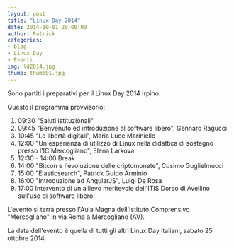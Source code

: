 ```yaml
---
layout: post
title: "Linux Day 2014"
date: 2014-10-01 20:00:00
author: Patrick
categories:
- blog
- Linux Day
- Eventi
img: ld2014.jpg
thumb: thumb01.jpg
---
```



Sono partiti i preparativi per il Linux Day 2014 Irpino. <!--more-->

Questo il programma provvisorio:

1. 09:30 "Saluti istituzionali"
2. 09:45 "Benvenuto ed introduzione al software libero", Gennaro Ragucci
3. 10:45 "Le libertà digitali", Maria Luce Mariniello
4. 12:00 "Un'esperienza di utilizzo di Linux nella didattica di sostegno presso l'IC Mercogliano", Elena Larkova
5. 12:30 - 14:00 Break
6. 14:00 "Bitcon e l'evoluzione delle criptomonete", Cosimo Guglielmucci
7. 15:00 "Elasticsearch", Patrick Guido Arminio
8. 16:00 "Introduzione ad AngularJS", Luigi De Rosa
9. 17:00 Intervento di un allievo meritevole dell'ITIS Dorso di Avellino sull'uso di software libero

L'evento si terrà presso l'Aula Magna dell'Istituto Comprensivo "Mercogliano" in via Roma a Mercogliano (AV).

La data dell'evento è quella di tutti gli altri Linux Day italiani, sabato 25 ottobre 2014.

